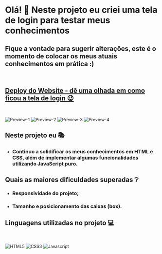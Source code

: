 
# Olá! :raising_hand: Neste projeto eu criei uma tela de login para testar meus conhecimentos

## Fique a vontade para sugerir alterações, este é o momento de colocar os meus atuais conhecimentos em prática :)
<br>

## [Deploy do Website - dê uma olhada em como ficou a tela de login :wink: ](https://mpnmateus.github.io/telalogin/)
<br>

![Preview-1](https://user-images.githubusercontent.com/118082707/208932127-31277594-a9a1-48b2-b822-e8b0e94b2de9.JPG)
![Preview-2](https://user-images.githubusercontent.com/118082707/208932202-69b10dbe-0639-4aa9-9735-caee18b7efa9.JPG)
![Preview-3](https://user-images.githubusercontent.com/118082707/208932259-18ec21c0-e094-40ba-a3bf-25e6810a2624.JPG)
![Preview-4](https://user-images.githubusercontent.com/118082707/208932317-1a2812a2-156a-474c-ae5d-c23039fddf80.JPG)

## Neste projeto eu :books:
- ### Continuo a solidificar os meus conhecimentos em HTML e CSS, além de implementar algumas funcionalidades utilizando JavaScript puro.

## Quais as maiores dificuldades superadas :grey_question:

- ### Responsividade do projeto;
- ### Tamanho e posicionamento das caixas (box).

## Linguagens utilizadas no projeto :computer:
<br>

![HTML5](https://img.shields.io/badge/HTML5-E34F26?style=for-the-badge&logo=html5&logoColor=white)
![CSS3](https://img.shields.io/badge/CSS3-1572B6?style=for-the-badge&logo=css3&logoColor=white)
![Javascript](https://img.shields.io/badge/JavaScript-F7DF1E?style=for-the-badge&logo=javascript&logoColor=black)

<br>




